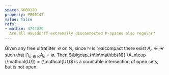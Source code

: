 ```yaml
---
space: S000110
property: P000147
value: false
refs:
- mathse: 4744376
  Are all Hausdorff extremally disconnected P-spaces also regular?
---
```


Given any free ultrafilter $\mathcal{U}$ on $\mathbb{N}$, since $\mathbb{N}$ is realcompact there exist $A_n\in\mathcal{U}$ such that $\bigcap_{n\in\mathbb{N}} A_n = \emptyset$. Then $\bigcap_{n\in\mathbb{N}} (A_n\cup \{\mathcal{U}}) = \{\mathcal{U}\}$ is a countable intersection of open sets, but is not open.
